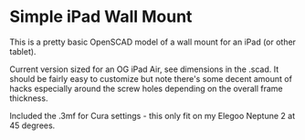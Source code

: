 # Simple iPad Wall Mount

This is a pretty basic OpenSCAD model of a wall mount for an iPad (or other tablet).

Current version sized for an OG iPad Air, see dimensions in the .scad. It should be fairly easy to customize but note there's some decent amount of hacks especially around the screw holes depending on the overall frame thickness.

Included the .3mf for Cura settings - this only fit on my Elegoo Neptune 2 at 45 degrees.

